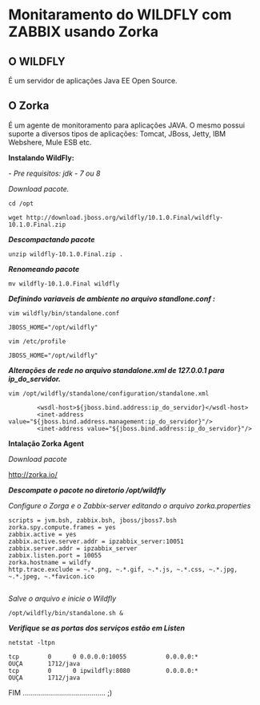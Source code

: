 
# Monitaramento do WILDFLY com ZABBIX usando Zorka

## O WILDFLY

É um servidor de aplicações Java EE Open Source.


## O Zorka

É um agente de monitoramento para aplicações JAVA.
O mesmo possui suporte a diversos tipos de aplicações: Tomcat, JBoss, Jetty, IBM Webshere, Mule ESB etc.


**Instalando WildFly:**

*- Pre requisitos: jdk - 7 ou 8*

*Download pacote.*
```
cd /opt

wget http://download.jboss.org/wildfly/10.1.0.Final/wildfly-10.1.0.Final.zip

```
***Descompactando pacote***

```
unzip wildfly-10.1.0.Final.zip .

```
***Renomeando pacote*** 

```
mv wildfly-10.1.0.Final wildfly

```
***Definindo variaveis de ambiente no arquivo standlone.conf :***

```
vim wildfly/bin/standalone.conf

JBOSS_HOME="/opt/wildfly"

vim /etc/profile

JBOSS_HOME="/opt/wildfly"

```
***Alterações de rede no arquivo standalone.xml de 127.0.0.1 para ip_do_servidor.***

```
vim /opt/wildfly/standalone/configuration/standalone.xml

		<wsdl-host>${jboss.bind.address:ip_do_servidor}</wsdl-host>
        <inet-address value="${jboss.bind.address.management:ip_do_servidor}"/>
        <inet-address value="${jboss.bind.address:ip_do_servidor}"/>

```
**Intalação Zorka Agent**

*Download pacote*

http://zorka.io/

***Descompate o pacote no diretorio /opt/wildfly***

*Configure o Zorga e o Zabbix-server editando o arquivo zorka.properties* 

```
scripts = jvm.bsh, zabbix.bsh, jboss/jboss7.bsh
zorka.spy.compute.frames = yes
zabbix.active = yes
zabbix.active.server.addr = ipzabbix_server:10051
zabbix.server.addr = ipzabbix_server
zabbix.listen.port = 10055
zorka.hostname = wildfy
http.trace.exclude = ~.*.png, ~.*.gif, ~.*.js, ~.*.css, ~.*.jpg, ~.*.jpeg, ~.*favicon.ico


```
*Salve o arquivo e inicie o Wildfly*

```
/opt/wildfly/bin/standalone.sh &

```
***Verifique se as portas dos serviços estão em Listen***

```
netstat -ltpn

tcp        0      0 0.0.0.0:10055           0.0.0.0:*               OUÇA       1712/java           
tcp        0      0 ipwildfly:8080   	    0.0.0.0:*               OUÇA       1712/java  

```

FIM ......................................... ;)



